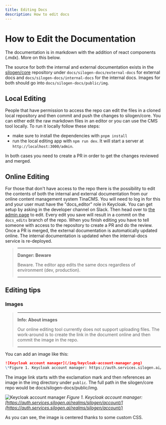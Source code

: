 ```yaml
---
title: Editing Docs
description: How to edit docs
---
```


# How to Edit the Documentation

The documentation is in markdown with the addition of react components (.mdx). More on this below.

The source for both the internal and external documentation exists in the [silogen/core](https://github.com/silogen/core) repository under `docs/silogen-docs/external-docs` for external docs and `docs/silogen-docs/internal-docs` for the internal docs. Images for both should go into `docs/silogen-docs/public/img`.

## Local Editing

People that have permission to access the repo can edit the files in a cloned local repository and then commit and push the changes to silogen/core. You can either edit the raw markdown files in an editor or you can use the CMS tool locally. To run it locally follow these steps:

- make sure to install the dependencies with `pnpm install`
- run the local editing app with `npm run dev`. It will start a server at `http://localhost:3000/admin`.

In both cases you need to create a PR in order to get the changes reviewed and merged.

## Online Editing

For those that don't have access to the repo there is the possibility to edit the contents of both the internal and external documentation from our online content management system TinaCMS. You will need to log in for this and your user must have the "docs_editor" role in Keycloak. You can get setup by asking in the developer channel on Slack. Then head over to [the admin page](https://internal-docs.services.silogen.ai/admin) to edit. Every edit you save will result in a commit on the `docs_edits` branch of the repo. When you finish editing you have to tell someone with access to the repository to create a PR and do the review. Once a PR is merged, the external documentation is automatically updated online. The internal documentation is updated when the internal-docs service is re-deployed.

> ---
>
> **Danger: Beware**
>
> Beware. The editor app edits the same docs regardless of environment (dev, production).
>
> ---

## Editing tips

### Images

> ---
>
> **Info: About images**
>
> Our online editing tool currently does not support uploading files. The work-around is to create the link in the document online and then commit the image in the repo.
>
> ---

You can add an image like this:

```markdown
![Keycloak account manager](/img/keycloak-account-manager.png)
\*Figure 1. Keycloak account manager: https://auth.services.silogen.ai/realms/silogen/account/_
```

The image link starts with the exclamation mark and then references an image in the img directory under `public`. The full path in the silogen/core repo would be docs/silogen-docs/public/img.

![Keycloak account manager](/img/keycloak-account-manager.png)
_Figure 1. Keycloak account manager: [https://auth.services.silogen.ai/realms/silogen/account/](https://auth.services.silogen.ai/realms/silogen/account/)_

As you can see, the image is centered thanks to some custom CSS.
